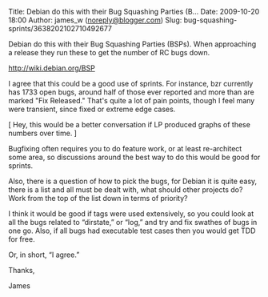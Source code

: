 Title: Debian do this with their Bug Squashing Parties (B...
Date: 2009-10-20 18:00
Author: james_w (noreply@blogger.com)
Slug: bug-squashing-sprints/3638202102710492677

Debian do this with their Bug Squashing Parties (BSPs). When approaching
a release they run these to get the number of RC bugs down.  
  
http://wiki.debian.org/BSP  
  
I agree that this could be a good use of sprints. For instance, bzr
currently has 1733 open bugs, around half of those ever reported and
more than are marked "Fix Released." That's quite a lot of pain points,
though I feel many were transient, since fixed or extreme edge cases.  
  
[ Hey, this would be a better conversation if LP produced graphs of
these numbers over time. ]  
  
Bugfixing often requires you to do feature work, or at least
re-architect some area, so discussions around the best way to do this
would be good for sprints.  
  
Also, there is a question of how to pick the bugs, for Debian it is
quite easy, there is a list and all must be dealt with, what should
other projects do? Work from the top of the list down in terms of
priority?  
  
I think it would be good if tags were used extensively, so you could
look at all the bugs related to “dirstate,” or “log,” and try and fix
swathes of bugs in one go. Also, if all bugs had executable test cases
then you would get TDD for free.  
  
Or, in short, “I agree.”  
  
Thanks,  
  
James

